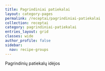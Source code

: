 ```yaml
---
title: Pagrindiniai patiekalai
layout: category-pages
permalink: /receptai/pagrindiniai-patiekalai
collection: receptai
category: pagrindiniai-patiekalai
entries_layout: grid
classes: wide
author_profile: false
sidebar:
  nav: recipe-groups
---
```


Pagrindinių patiekalų idėjos
